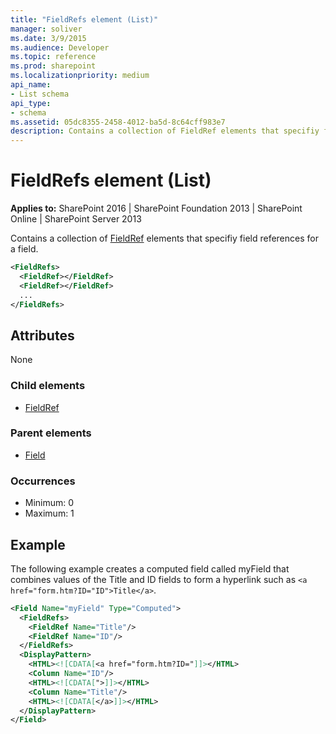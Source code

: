 ```yaml
---
title: "FieldRefs element (List)"
manager: soliver
ms.date: 3/9/2015
ms.audience: Developer
ms.topic: reference
ms.prod: sharepoint
ms.localizationpriority: medium
api_name:
- List schema
api_type:
- schema
ms.assetid: 05dc8355-2458-4012-ba5d-8c64cff983e7
description: Contains a collection of FieldRef elements that specifiy field references for a field. 
---
```


# FieldRefs element (List)

**Applies to:** SharePoint 2016 | SharePoint Foundation 2013 | SharePoint Online | SharePoint Server 2013
  
Contains a collection of [FieldRef](fieldref-element-query.md) elements that specifiy field references for a field. 
  
```XML
<FieldRefs>
  <FieldRef></FieldRef>
  <FieldRef></FieldRef>
  ...
</FieldRefs>
```

## Attributes

None
   
### Child elements

- [FieldRef](fieldref-element-query.md)
   
### Parent elements

- [Field](field-element-list.md)
   
### Occurrences

- Minimum: 0 
- Maximum: 1 
   
## Example

The following example creates a computed field called myField that combines values of the Title and ID fields to form a hyperlink such as `<a href="form.htm?ID="ID">Title</a>`.
  
```XML
<Field Name="myField" Type="Computed">
  <FieldRefs>
    <FieldRef Name="Title"/>
    <FieldRef Name="ID"/>
  </FieldRefs>
  <DisplayPattern>
    <HTML><![CDATA[<a href="form.htm?ID="]]></HTML>
    <Column Name="ID"/>
    <HTML><![CDATA[">]]></HTML>
    <Column Name="Title"/>
    <HTML><![CDATA[</a>]]></HTML>
  </DisplayPattern>
</Field>
```

<br/>

